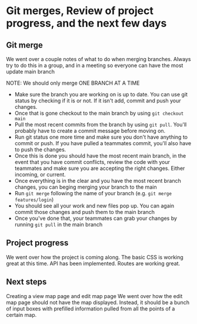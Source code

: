 # Git merges, Review of project progress, and the next few days

## Git merge

We went over a couple notes of what to do when merging branches. Always try to do this in a group, and in a meeting so everyone can have the most update main branch

NOTE: We should only merge ONE BRANCH AT A TIME

- Make sure the branch you are working on is up to date. You can use git status by checking if it is or not. If it isn't add, commit and push your changes.
- Once that is gone checkout to the main branch by using `git checkout main`
- Pull the most recent commits from the branch by using `git pull`. You'll probably have to create a commit message before moving on.
- Run git status one more time and make sure you don't have anything to commit or push. If you have pulled a teammates commit, you'll also have to push the changes.
- Once this is done you should have the most recent main branch, in the event that you have commit conflicts, review the code with your teammates and make sure you are accepting the right changes. Either incoming, or current.
- Once everything is in the clear and you have the most recent branch changes, you can beging merging your branch to the main
- Run `git merge` following the name of your branch (e.g. `git merge features/login`)
- You should see all your work and new files pop up. You can again commit those changes and push them to the main branch
- Once you've done that, your teammates can grab your changes by running `git pull` in the main branch

## Project progress

We went over how the project is coming along. 
The basic CSS is working great at this time.
API has been implemented.
Routes are working great.

## Next steps

Creating a view map page and edit map page
We went over how the edit map page should not have the map displayed. Instead, it should be a bunch of input boxes with prefilled information pulled from all the points of a certain map.